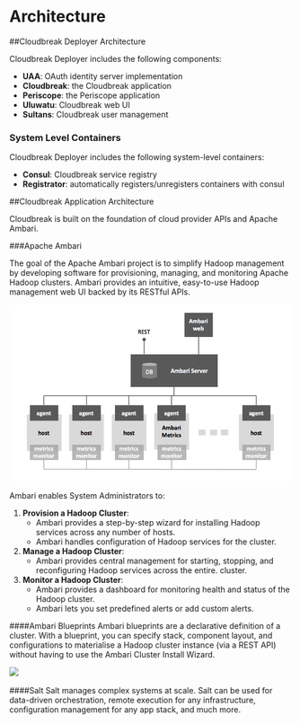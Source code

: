 # Architecture

##Cloudbreak Deployer Architecture

Cloudbreak Deployer includes the following components:  
- **UAA**: OAuth identity server implementation  
- **Cloudbreak**: the Cloudbreak application  
- **Periscope**: the Periscope application  
- **Uluwatu**: Cloudbreak web UI  
- **Sultans**: Cloudbreak user management

### System Level Containers

Cloudbreak Deployer includes the following system-level containers:  
- **Consul**: Cloudbreak service registry  
- **Registrator**: automatically registers/unregisters containers with consul  

##Cloudbreak Application Architecture

Cloudbreak is built on the foundation of cloud provider APIs and Apache Ambari.

###Apache Ambari

The goal of the Apache Ambari project is to simplify Hadoop management by developing software for provisioning, managing, and monitoring Apache Hadoop clusters. Ambari provides an intuitive, easy-to-use Hadoop management web UI backed by its RESTful APIs.

![](https://raw.githubusercontent.com/hortonworks/cloudbreak-docs/master/docs/diagrams/ambari-overview.png)

Ambari enables System Administrators to: 

  1. **Provision a Hadoop Cluster**:  
     * Ambari provides a step-by-step wizard for installing Hadoop services across any number of hosts.
     * Ambari handles configuration of Hadoop services for the cluster.
  2. **Manage a Hadoop Cluster**:  
     * Ambari provides central management for starting, stopping, and reconfiguring Hadoop services across the entire.
   cluster.
  3. **Monitor a Hadoop Cluster**:  
     * Ambari provides a dashboard for monitoring health and status of the Hadoop cluster.
     * Ambari lets you set predefined alerts or add custom alerts.

####Ambari Blueprints
Ambari blueprints are a declarative definition of a cluster. With a blueprint, you can specify stack, component
 layout, and configurations to materialise a Hadoop cluster instance (via a REST API) without having to use the Ambari
  Cluster Install Wizard.

![](https://raw.githubusercontent.com/hortonworks/cloudbreak/master/docs/images/ambari-create-cluster.png)

####Salt
Salt manages complex systems at scale. Salt can be used for data-driven orchestration, remote execution for any infrastructure, configuration management for any app stack, and much more.
